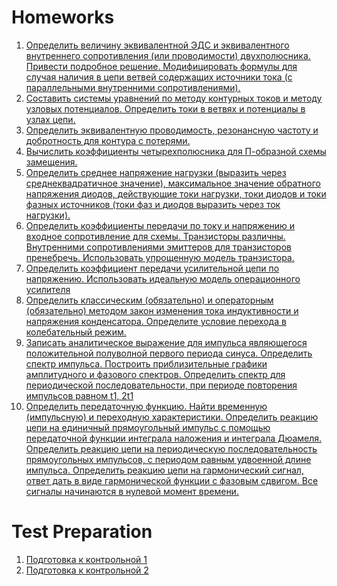 # Homeworks
1. [Определить величину эквивалентной ЭДС и эквивалентного внутреннего
сопротивления (или проводимости) двухполюсника. Привести подробное
решение. Модифицировать формулы для случая наличия в цепи ветвей содержащих
источники тока (с параллельными внутренними сопротивлениями).](https://github.com/dariakhaetskaya/NSU-CS-Helper/blob/main/Electronics/HW-1%20(1)%20(1).pdf)
2. [Составить системы уравнений по методу контурных токов и методу узловых
потенциалов. Определить токи в ветвях и потенциалы в узлах цепи.](https://github.com/dariakhaetskaya/NSU-CS-Helper/blob/main/Electronics/Electronics_HW_2%20(1)%20(1).pdf)
3. [Определить эквивалентную проводимость, резонансную частоту и
добротность для контура с потерями.](https://github.com/dariakhaetskaya/NSU-CS-Helper/blob/main/Electronics/Daria_Khaetskaya_task_3%20(1).pdf)
4. [Вычислить коэффициенты четырехполюсника для П-образной схемы
замещения.](https://github.com/dariakhaetskaya/NSU-CS-Helper/blob/main/Electronics/___4%20(1).pdf)
5. [Определить среднее напряжение нагрузки (выразить через
среднеквадратичное значение), максимальное значение обратного
напряжения диодов, действующие токи нагрузки, токи диодов и токи фазных
источников (токи фаз и диодов выразить через ток нагрузки).](https://github.com/dariakhaetskaya/NSU-CS-Helper/blob/main/Electronics/_5__.pdf)
6. [Определить коэффициенты передачи по току и напряжению и входное сопротивление
для схемы. Транзисторы различны. Внутренними сопротивлениями эмиттеров для
транзисторов пренебречь. Использовать упрощенную модель транзистора.](https://github.com/dariakhaetskaya/NSU-CS-Helper/blob/main/Electronics/Task6_Daria_Khaetskaya%20(1).pdf)
7. [Определить коэффициент передачи усилительной цепи по напряжению. Использовать идеальную модель операционного усилителя](https://github.com/dariakhaetskaya/NSU-CS-Helper/blob/main/Electronics/HW7_Khaetskaya_Daria%20(1).pdf)
8. [Определить классическим (обязательно) и операторным (обязательно)
методом закон изменения тока индуктивности и напряжения конденсатора. Определите условие перехода в колебательный режим.](https://github.com/dariakhaetskaya/NSU-CS-Helper/blob/main/Electronics/Task_8_Khaetskaya_Daria%20(2)%20(1).pdf)
9. [Записать аналитическое выражение для импульса являющегося
положительной полуволной первого периода синуса. Определить спектр
импульса. Построить приблизительные графики амплитудного и фазового
спектров. Определить спектр для периодической последовательности, при
периоде повторения импульсов равном t1, 2t1 ](https://github.com/dariakhaetskaya/NSU-CS-Helper/blob/main/Electronics/Task_9_Khaetskaya_Daria%20(1)%20(1).pdf)
10. [Определить передаточную функцию. Найти временную (импульсную) и
переходную характеристики. Определить реакцию цепи на единичный
прямоугольный импульс с помощью передаточной функции интеграла
наложения и интеграла Дюамеля. Определить реакцию цепи на
периодическую последовательность прямоугольных импульсов, с периодом
равным удвоенной длине импульса. Определить реакцию цепи на
гармонический сигнал, ответ дать в виде гармонической функции с фазовым
сдвигом. Все сигналы начинаются в нулевой момент времени.](https://github.com/dariakhaetskaya/NSU-CS-Helper/blob/main/Electronics/Task_10_Khaetskaya_Daria%20(2)%20(1).pdf)

# Test Preparation
1. [Подготовка к контрольной 1](https://github.com/dariakhaetskaya/NSU-CS-Helper/blob/main/Electronics/T1_prep%20(1).pdf)
2. [Подготовка к контрольной 2](https://github.com/dariakhaetskaya/NSU-CS-Helper/blob/main/Electronics/%D0%A22_prep.pdf)
